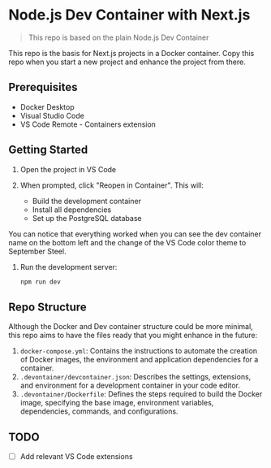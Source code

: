 # Node.js Dev Container with Next.js

> This repo is based on the plain Node.js Dev Container

This repo is the basis for Next.js projects in a Docker container. Copy this repo when you start a new project and enhance the project from there.

## Prerequisites

- Docker Desktop
- Visual Studio Code
- VS Code Remote - Containers extension

## Getting Started

1. Open the project in VS Code
1. When prompted, click "Reopen in Container". This will:

   - Build the development container
   - Install all dependencies
   - Set up the PostgreSQL database

You can notice that everything worked when you can see the dev container name on the bottom left and the change of the VS Code color theme to September Steel.

1. Run the development server:

   ```bash
   npm run dev
   ```

## Repo Structure

Although the Docker and Dev container structure could be more minimal, this repo aims to have the files ready that you might enhance in the future:

1. `docker-compose.yml`: Contains the instructions to automate the creation of Docker images, the environment and application dependencies for a container.
1. `.devontainer/devcontainer.json`: Describes the settings, extensions, and environment for a development container in your code editor.
1. `.devontainer/Dockerfile`: Defines the steps required to build the Docker image, specifying the base image, environment variables, dependencies, commands, and configurations.

## TODO

- [ ] Add relevant VS Code extensions 
